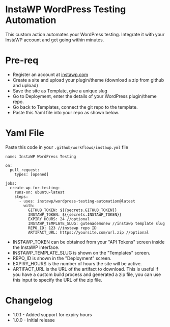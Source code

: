 # InstaWP WordPress Testing Automation
This custom action automates your WordPress testing. Integrate it with your InstaWP account and get going within minutes.

# Pre-req

- Register an account at [instawp.com](https://instawp.com)
- Create a site and upload your plugin/theme (download a zip from github and upload)
- Save the site as Template, give a unique slug
- Go to Deployment, enter the details of your WordPress plugin/theme repo. 
- Go back to Templates, connect the git repo to the template. 
- Paste this Yaml file into your repo as shown below.

# Yaml File

Paste this code in your `.github/workflows/instawp.yml` file

```
name: InstaWP WordPress Testing

on:
  pull_request:
    types: [opened]

jobs:
  create-wp-for-testing:
    runs-on: ubuntu-latest
    steps:
      - uses: instawp/wordpress-testing-automation@latest
        with:
          GITHUB_TOKEN: ${{secrets.GITHUB_TOKEN}}
          INSTAWP_TOKEN: ${{secrets.INSTAWP_TOKEN}}
          EXPIRY_HOURS: 24 //optional
          INSTAWP_TEMPLATE_SLUG: gutenademonew //instawp template slug
          REPO_ID: 123 //instawp repo ID
          ARTIFACT_URL: https://yoursite.com/url.zip //optional
```

- INSTAWP_TOKEN can be obtained from your "API Tokens" screen inside the InstaWP interface. 
- INSTAWP_TEMPLATE_SLUG is shown on the "Templates" screen. 
- REPO_ID is shown in the "Deployment" screen.
- EXPIRY_HOURS is the number of hours the site will be active. 
- ARTIFACT_URL is the URL of the artifact to download. This is useful if you have a custom build process and generated a zip file, you can use this input to specify the URL of the zip file.

# Changelog

- 1.0.1 - Added support for expiry hours
- 1.0.0 - Initial release
